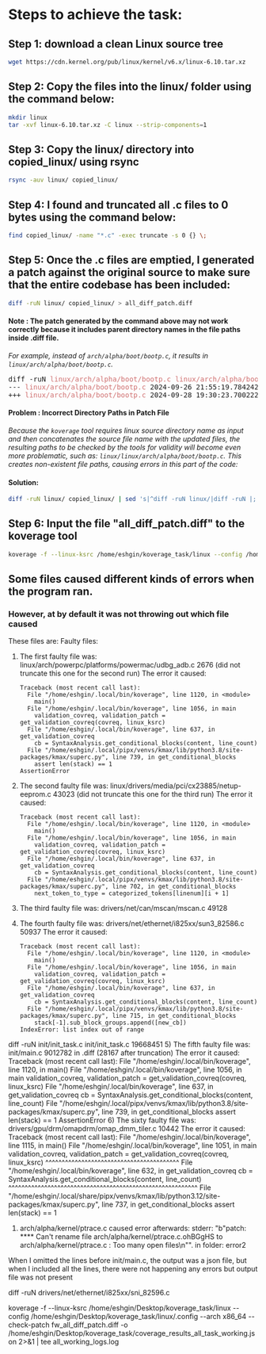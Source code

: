 # Steps to achieve the task:

## Step 1: download a clean Linux source tree
```bash
wget https://cdn.kernel.org/pub/linux/kernel/v6.x/linux-6.10.tar.xz
```

## Step 2: Copy the files into the linux/ folder using the command below:
```bash
mkdir linux
tar -xvf linux-6.10.tar.xz -C linux --strip-components=1
```

## Step 3: Copy the linux/ directory into copied_linux/ using rsync
```bash
rsync -auv linux/ copied_linux/
```

## Step 4: I found and truncated all .c files to 0 bytes using the command below:
```bash
find copied_linux/ -name "*.c" -exec truncate -s 0 {} \;
```

## Step 5: Once the .c files are emptied, I generated a patch against the original source to make sure that the entire codebase has been included: 
```bash
diff -ruN linux/ copied_linux/ > all_diff_patch.diff
```

#### <B> Note </b>: The patch generated by the command above may not work correctly because it includes parent directory names in the file paths inside .diff file. 
<i> For example, instead of `arch/alpha/boot/bootp.c`, it results in `linux/arch/alpha/boot/bootp.c`. </i>

<pre>
diff -ruN <span style="color: #d17373;">linux/arch/alpha/boot/bootp.c</span> <span style="color: #d17373;">linux/arch/alpha/boot/bootp.c</span>
--- <span style="color: #d17373;">linux/arch/alpha/boot/bootp.c</span> 2024-09-26 21:55:19.784242880 -0400
+++ <span style="color: #d17373;">linux/arch/alpha/boot/bootp.c</span> 2024-09-28 19:30:23.700222624 -0400
</pre>


#### <b> Problem </b>: Incorrect Directory Paths in Patch File

<i> Because the `koverage` tool requires linux source directory name as input and then concatenates the source file name with the updated files, the resulting paths to be checked by the tools for validity will become even more problematic, such as:
`linux/linux/arch/alpha/boot/bootp.c`. This creates non-existent file paths, causing errors in this part of the code:
</i>

#### <b> Solution: </b> 

```bash
diff -ruN linux/ copied_linux/ | sed 's|^diff -ruN linux/|diff -ruN |; s| copied_linux/| |; s|^--- linux/|--- |; s|^+++ copied_linux/|+++ |' > all_diff_patch.diff
```

## Step 6: Input the file "all_diff_patch.diff" to the koverage tool
```bash
koverage -f --linux-ksrc /home/eshgin/koverage_task/linux --config /home/eshgin/koverage_task/linux/.config --arch x86_64 --check-patch all_diff_patch.diff -o coverage_results_all_task.json 2>&1 | tee mylogs.logs
```

## Some files caused different kinds of errors when the program ran. 
### However, at by default it was not throwing out which file caused  

These files are:
Faulty files:
1) The first faulty file was: linux/arch/powerpc/platforms/powermac/udbg_adb.c 2676 (did not truncate this one for the second run)
    The error it caused:
    ```
    Traceback (most recent call last):
      File "/home/eshgin/.local/bin/koverage", line 1120, in <module>
        main()
      File "/home/eshgin/.local/bin/koverage", line 1056, in main
        validation_covreq, validation_patch = get_validation_covreq(covreq, linux_ksrc)
      File "/home/eshgin/.local/bin/koverage", line 637, in get_validation_covreq
        cb = SyntaxAnalysis.get_conditional_blocks(content, line_count)
      File "/home/eshgin/.local/pipx/venvs/kmax/lib/python3.8/site-packages/kmax/superc.py", line 739, in get_conditional_blocks
        assert len(stack) == 1
    AssertionError
    ```
2) The second faulty file was: linux/drivers/media/pci/cx23885/netup-eeprom.c 43023 (did not truncate this one for the third run)
    The error it caused:
    ```
    Traceback (most recent call last):
      File "/home/eshgin/.local/bin/koverage", line 1120, in <module>
        main()
      File "/home/eshgin/.local/bin/koverage", line 1056, in main
        validation_covreq, validation_patch = get_validation_covreq(covreq, linux_ksrc)
      File "/home/eshgin/.local/bin/koverage", line 637, in get_validation_covreq
        cb = SyntaxAnalysis.get_conditional_blocks(content, line_count)
      File "/home/eshgin/.local/pipx/venvs/kmax/lib/python3.8/site-packages/kmax/superc.py", line 702, in get_conditional_blocks
        next_token_to_type = categorized_tokens[linenum][i + 1]
    ```
3) The third faulty file was: drivers/net/can/mscan/mscan.c 49128
    
4) The fourth faulty file was: drivers/net/ethernet/i825xx/sun3_82586.c 50937 The error it caused:
    ```
    Traceback (most recent call last):
      File "/home/eshgin/.local/bin/koverage", line 1120, in <module>
        main()
      File "/home/eshgin/.local/bin/koverage", line 1056, in main
        validation_covreq, validation_patch = get_validation_covreq(covreq, linux_ksrc)
      File "/home/eshgin/.local/bin/koverage", line 637, in get_validation_covreq
        cb = SyntaxAnalysis.get_conditional_blocks(content, line_count)
      File "/home/eshgin/.local/pipx/venvs/kmax/lib/python3.8/site-packages/kmax/superc.py", line 715, in get_conditional_blocks
        stack[-1].sub_block_groups.append([new_cb])
    IndexError: list index out of range
    ```
diff -ruN init/init_task.c init/init_task.c 19668451
5) The fifth faulty file was: init/main.c 9012782 in .diff (28167 after truncation) The error it caused:
    Traceback (most recent call last):
      File "/home/eshgin/.local/bin/koverage", line 1120, in <module>
        main()
      File "/home/eshgin/.local/bin/koverage", line 1056, in main
        validation_covreq, validation_patch = get_validation_covreq(covreq, linux_ksrc)
      File "/home/eshgin/.local/bin/koverage", line 637, in get_validation_covreq
        cb = SyntaxAnalysis.get_conditional_blocks(content, line_count)
      File "/home/eshgin/.local/pipx/venvs/kmax/lib/python3.8/site-packages/kmax/superc.py", line 739, in get_conditional_blocks
        assert len(stack) == 1
    AssertionError
6) The sixty faulty file was: drivers/gpu/drm/omapdrm/omap_dmm_tiler.c 10442
    The error it caused:
    Traceback (most recent call last):
  File "/home/eshgin/.local/bin/koverage", line 1115, in <module>
    main()
  File "/home/eshgin/.local/bin/koverage", line 1051, in main
    validation_covreq, validation_patch = get_validation_covreq(covreq, linux_ksrc)
                                          ^^^^^^^^^^^^^^^^^^^^^^^^^^^^^^^^^^^^^^^^^
  File "/home/eshgin/.local/bin/koverage", line 632, in get_validation_covreq
    cb = SyntaxAnalysis.get_conditional_blocks(content, line_count)
         ^^^^^^^^^^^^^^^^^^^^^^^^^^^^^^^^^^^^^^^^^^^^^^^^^^^^^^^^^^
  File "/home/eshgin/.local/share/pipx/venvs/kmax/lib/python3.12/site-packages/kmax/superc.py", line 737, in get_conditional_blocks
    assert len(stack) == 1


1) arch/alpha/kernel/ptrace.c caused error afterwards:
    stderr: "b"patch: **** Can't rename file arch/alpha/kernel/ptrace.c.ohBGgHS to arch/alpha/kernel/ptrace.c : Too many open files\n"". in folder: error2
    


When I omitted the lines before init/main.c, the output was a json file, but when I included all the lines, there were not happening any errors but output file was not present




diff -ruN drivers/net/ethernet/i825xx/sni_82596.c


koverage -f --linux-ksrc /home/eshgin/Desktop/koverage_task/linux --config /home/eshgin/Desktop/koverage_task/linux/.config --arch x86_64 --check-patch fw_all_diff_patch.diff -o /home/eshgin/Desktop/koverage_task/coverage_results_all_task_working.json 2>&1 | tee all_working_logs.log


